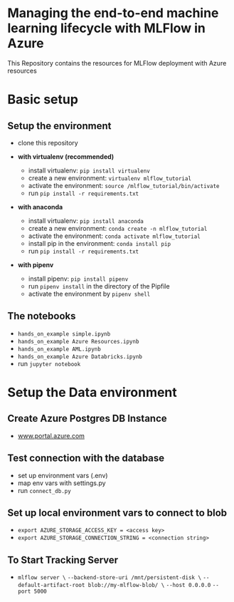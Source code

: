 # Managing the end-to-end machine learning lifecycle with MLFlow in Azure

This Repository contains the resources for MLFlow deployment with Azure resources

# Basic setup

## Setup the environment
- clone this repository
- **with virtualenv (recommended)**
  - install virtualenv: `pip install virtualenv`
  - create a new environment: `virtualenv mlflow_tutorial`
  - activate the environment: `source /mlflow_tutorial/bin/activate`
  - run `pip install -r requirements.txt`

- **with anaconda**
  - install virtualenv: `pip install anaconda`
  - create a new environment: `conda create -n mlflow_tutorial`
  - activate the environment: `conda activate mlflow_tutorial`
  - install pip in the environment: `conda install pip`
  - run `pip install -r requirements.txt`


- **with pipenv** 
  - install pipenv: `pip install pipenv`
  - run `pipenv install` in the directory of the Pipfile
  - activate the environment by `pipenv shell`

## The notebooks
- `hands_on_example simple.ipynb`
- `hands_on_example Azure Resources.ipynb`
- `hands_on_example AML.ipynb`
- `hands_on_example Azure Databricks.ipynb`
- run `jupyter notebook`


# Setup the Data environment
## Create Azure Postgres DB Instance
- www.portal.azure.com

## Test connection with the database
- set up environment vars (.env)
- map env vars with settings.py
- run `connect_db.py`

## Set up local environment vars to connect to blob
- `export AZURE_STORAGE_ACCESS_KEY = <access key>`
- `export AZURE_STORAGE_CONNECTION_STRING = <connection string>`

## To Start Tracking Server
- `mlflow server \`
    `--backend-store-uri /mnt/persistent-disk \`
    `--default-artifact-root blob://my-mlflow-blob/ \`
    `--host 0.0.0.0`
    `--port 5000`

